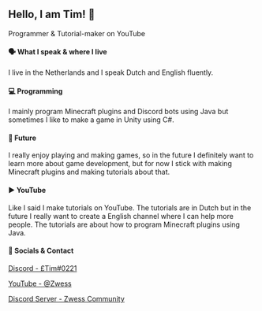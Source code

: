 ## Hello, I am Tim! 👋
Programmer & Tutorial-maker on YouTube

#### 🗣️ What I speak & where I live
I live in the Netherlands and I speak Dutch and English fluently.
#### 💻 Programming
I mainly program Minecraft plugins and Discord bots using Java but sometimes I like to make a game in Unity using C#.
#### 🤖 Future
I really enjoy playing and making games, so in the future I definitely want to learn more about game development, but for now I stick with making Minecraft plugins and making tutorials about that.
#### ▶️ YouTube
Like I said I make tutorials on YouTube. The tutorials are in Dutch but in the future I really want to create a English channel where I can help more people. The tutorials are about how to program Minecraft plugins using Java.
#### 💬 Socials & Contact
[Discord - £Tim#0221](https://discordapp.com/users/434699043613179905)

[YouTube - @Zwess](https://www.youtube.com/channel/UCiL98vMbGydUPftgxLF_GvA)

[Discord Server - Zwess Community](https://dsc.gg/Zwess)
